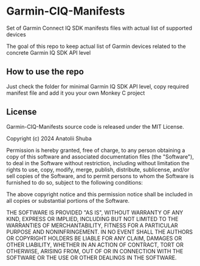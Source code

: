 # Garmin-CIQ-Manifests
Set of Garmin Connect IQ SDK manifests files with actual list of supported devices

The goal of this repo to keep actual list of Garmin devices related to the concrete Garmin IQ SDK API level

## How to use the repo
Just check the folder for minimal Garmin IQ SDK API level, copy required manifest file and add it you your own Monkey C project

## License
Garmin-CIQ-Manifests source code is released under the MIT License.


Copyright (c) 2024 Anatolii Shuba

Permission is hereby granted, free of charge, to any person obtaining a copy of this software and associated documentation files (the "Software"), to deal in the Software without restriction, including without limitation the rights to use, copy, modify, merge, publish, distribute, sublicense, and/or sell copies of the Software, and to permit persons to whom the Software is furnished to do so, subject to the following conditions:

The above copyright notice and this permission notice shall be included in all copies or substantial portions of the Software.

THE SOFTWARE IS PROVIDED "AS IS", WITHOUT WARRANTY OF ANY KIND, EXPRESS OR IMPLIED, INCLUDING BUT NOT LIMITED TO THE WARRANTIES OF MERCHANTABILITY, FITNESS FOR A PARTICULAR PURPOSE AND NONINFRINGEMENT. IN NO EVENT SHALL THE AUTHORS OR COPYRIGHT HOLDERS BE LIABLE FOR ANY CLAIM, DAMAGES OR OTHER LIABILITY, WHETHER IN AN ACTION OF CONTRACT, TORT OR OTHERWISE, ARISING FROM, OUT OF OR IN CONNECTION WITH THE SOFTWARE OR THE USE OR OTHER DEALINGS IN THE SOFTWARE.

